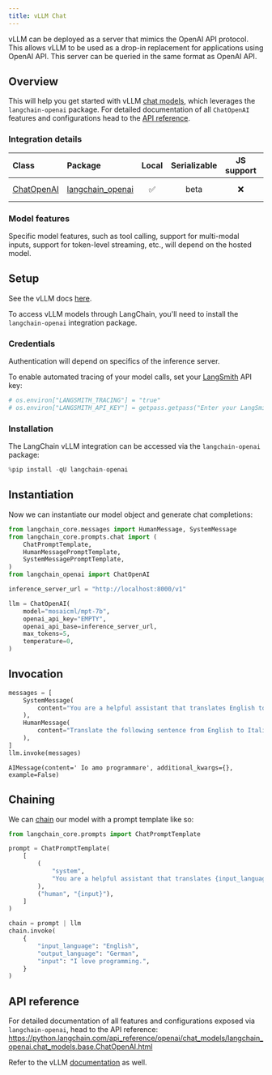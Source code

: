 ```yaml
---
title: vLLM Chat
---
```


vLLM can be deployed as a server that mimics the OpenAI API protocol. This allows vLLM to be used as a drop-in replacement for applications using OpenAI API. This server can be queried in the same format as OpenAI API.

## Overview
This will help you get started with vLLM [chat models](/oss/concepts/chat_models), which leverages the `langchain-openai` package. For detailed documentation of all `ChatOpenAI` features and configurations head to the [API reference](https://python.langchain.com/api_reference/openai/chat_models/langchain_openai.chat_models.base.ChatOpenAI.html).

### Integration details

| Class | Package | Local | Serializable | JS support | Package downloads | Package latest |
| :--- | :--- | :---: | :---: |  :---: | :---: | :---: |
| [ChatOpenAI](https://python.langchain.com/api_reference/openai/chat_models/langchain_openai.chat_models.base.ChatOpenAI.html) | [langchain_openai](https://python.langchain.com/api_reference/openai/) | ✅ | beta | ❌ | ![PyPI - Downloads](https://img.shields.io/pypi/dm/langchain_openai?style=flat-square&label=%20) | ![PyPI - Version](https://img.shields.io/pypi/v/langchain_openai?style=flat-square&label=%20) |

### Model features
Specific model features, such as tool calling, support for multi-modal inputs, support for token-level streaming, etc., will depend on the hosted model.

## Setup

See the vLLM docs [here](https://docs.vllm.ai/en/latest/).

To access vLLM models through LangChain, you'll need to install the `langchain-openai` integration package.

### Credentials

Authentication will depend on specifics of the inference server.

To enable automated tracing of your model calls, set your [LangSmith](https://docs.smith.langchain.com/) API key:


```python
# os.environ["LANGSMITH_TRACING"] = "true"
# os.environ["LANGSMITH_API_KEY"] = getpass.getpass("Enter your LangSmith API key: ")
```

### Installation

The LangChain vLLM integration can be accessed via the `langchain-openai` package:


```python
%pip install -qU langchain-openai
```

## Instantiation

Now we can instantiate our model object and generate chat completions:


```python
from langchain_core.messages import HumanMessage, SystemMessage
from langchain_core.prompts.chat import (
    ChatPromptTemplate,
    HumanMessagePromptTemplate,
    SystemMessagePromptTemplate,
)
from langchain_openai import ChatOpenAI
```


```python
inference_server_url = "http://localhost:8000/v1"

llm = ChatOpenAI(
    model="mosaicml/mpt-7b",
    openai_api_key="EMPTY",
    openai_api_base=inference_server_url,
    max_tokens=5,
    temperature=0,
)
```

## Invocation


```python
messages = [
    SystemMessage(
        content="You are a helpful assistant that translates English to Italian."
    ),
    HumanMessage(
        content="Translate the following sentence from English to Italian: I love programming."
    ),
]
llm.invoke(messages)
```



```output
AIMessage(content=' Io amo programmare', additional_kwargs={}, example=False)
```


## Chaining

We can [chain](/oss/how-to/sequence/) our model with a prompt template like so:


```python
from langchain_core.prompts import ChatPromptTemplate

prompt = ChatPromptTemplate(
    [
        (
            "system",
            "You are a helpful assistant that translates {input_language} to {output_language}.",
        ),
        ("human", "{input}"),
    ]
)

chain = prompt | llm
chain.invoke(
    {
        "input_language": "English",
        "output_language": "German",
        "input": "I love programming.",
    }
)
```

## API reference

For detailed documentation of all features and configurations exposed via `langchain-openai`, head to the API reference: https://python.langchain.com/api_reference/openai/chat_models/langchain_openai.chat_models.base.ChatOpenAI.html

Refer to the vLLM [documentation](https://docs.vllm.ai/en/latest/) as well.
